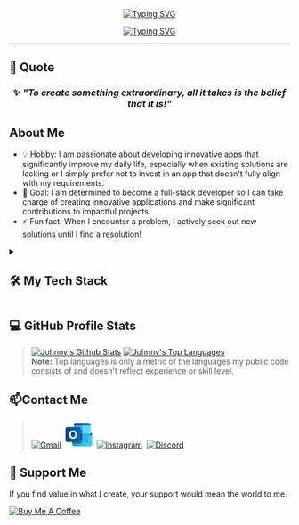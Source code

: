   <!-- Typing SVG by DenverCoder1 - https://github.com/DenverCoder1/readme-typing-svg -->
<div align="center">
<a href="https://git.io/typing-svg"><img src="https://readme-typing-svg.demolab.com?font=Be+Vietnam+Pro&weight=500&duration=1&pause=2000&color=65E52C&center=true&vCenter=true&lines=%22Hello+World%22+%F0%9F%91%8B;%22Xin+Ch%C3%A0o+Th%E1%BA%BF+Gi%E1%BB%9Bi%22+%F0%9F%91%8B;%22Hallo+Welt%22+%F0%9F%91%8B" alt="Typing SVG" /></a>

<a href="https://git.io/typing-svg"><img src="https://readme-typing-svg.demolab.com?font=Be+Vietnam+Pro&weight=500&duration=3000&pause=4000&color=EFDD16&center=true&vCenter=true&width=600&lines=I'm+Hoang+%F0%9F%91%80+Also+known+as+Johnny;A+friendly+Developer+building+useful+apps+%F0%9F%98%8A" alt="Typing SVG" /></a>
</div>

---
<!-- Quote -->

## 💭 Quote

<div align="center">

### ✨ ***"To create something extraordinary, all it takes is the belief that it is!"***

</div>

<!-- Bio section -->

## About Me

- 💡 Hobby: I am passionate about developing innovative apps that significantly improve my daily life, especially when existing solutions are lacking or I simply prefer not to invest in an app that doesn't fully align with my requirements.
- 🎯 Goal: I am determined to become a full-stack developer so I can take charge of creating innovative applications and make significant contributions to impactful projects.
- ⚡ Fun fact: When I encounter a problem, I actively seek out new solutions until I find a resolution!

<!-- Techs section -->
<details> 
<summary><h2>🛠️ My Tech Stack</h2></summary>
<!-- https://github.com/Ileriayo/markdown-badges -->
<!-- https://github.com/alexandresanlim/Badges4-README.md-Profile -->
<!-- http://github.com/badges/shields --><!-- https://shields.io/docs/logos --><!-- https://simpleicons.org/?q=row -->
<!-- https://skillicons.dev -->
<h3>👨‍💻 Programming and Markup Languages</h3>
<p>
<a href="https://en.wikipedia.org/wiki/C_(programming_language)"><img alt="C" title="C Programming" src="https://skillicons.dev/icons?i=c"></a>&nbsp;
<a href="https://dotnet.microsoft.com/en-us/languages/csharp"><img alt="Csharp" title="C Sharp" src="https://skillicons.dev/icons?i=cs"></a>&nbsp;
<a href="https://www.java.com/en/download/help/whatis_java.html"><img alt="Java" title="Java" src="https://skillicons.dev/icons?i=java"></a>&nbsp;
<a href="https://en.wikipedia.org/wiki/SQL"><img alt="SQL" title="SQL" src="assets/sql-database.svg" width="48px" height="48px"></a>&nbsp;
<a href="https://en.wikipedia.org/wiki/HTML"><img alt="HTML" title="HTML" src="https://skillicons.dev/icons?i=html"></a>&nbsp;
<a href="https://en.wikipedia.org/wiki/CSS"><img alt="CSS" title="CSS" src="https://skillicons.dev/icons?i=css"></a>&nbsp;
<a href="https://en.wikipedia.org/wiki/JavaScript"><img alt="Javascript" title="Javascript" src="https://skillicons.dev/icons?i=js"></a>&nbsp;
<a href="https://www.markdownguide.org/"><img alt="Markdown" title="Markdown" src="https://skillicons.dev/icons?i=md"></a>&nbsp;
</p>

<h3>🧰 Frameworks and Libraries</h3>
<p>
<a href="https://dotnet.microsoft.com/en-us/"><img alt="Dotnet" title="Dotnet Core" src="https://skillicons.dev/icons?i=dotnet"></a>&nbsp;
<a href="https://learn.microsoft.com/en-us/aspnet/entity-framework"><img alt="Entity Framework" title="Entity Framework" src="assets/entityframework.svg" width="48px" height="48px"></a>&nbsp;
<a href="https://dotnet.microsoft.com/en-us/apps/aspnet/web-apps/blazor"><img alt="Blazor" title="Blazor" src="assets/blazor.svg" width="48px" height="48px"></a>&nbsp;
<a href="https://openai.com/"><img alt="OpenAI" title="OpenAI" src="assets/openai-light.svg" width="48px" height="48px"></a>&nbsp;
<a href="https://mui.com/material-ui/"><img alt="React" title="React" src="https://skillicons.dev/icons?i=react"></a>&nbsp;
<a href="https://tailwindcss.com/"><img alt="TailwindCSS" title="TailwindCSS" src="https://skillicons.dev/icons?i=tailwind"></a>&nbsp;
<a href="https://mui.com/material-ui/"><img alt="MUI" title="Material UI" src="https://skillicons.dev/icons?i=materialui"></a>&nbsp;
<a href="https://getbootstrap.com/"><img alt="Bootstrap" title="Bootstrap" src="https://skillicons.dev/icons?i=bootstrap"></a>&nbsp;
<a href="https://github.com/features/actions"><img alt="Github Actions" title="Github Actions" src="https://skillicons.dev/icons?i=githubactions"></a>&nbsp;
</p>

<h3>🗄️ Databases and Cloud Hosting</h3>
<p>
<a href="https://www.microsoft.com/en-us/sql-server"><img alt="SQL Server" title="Microsoft SQL Server" src="assets/sqlserver.svg" width="48px" height="48px"></a>&nbsp;
<a href="https://azure.microsoft.com/en-us/"><img alt="Azure" title="Azure" src="https://skillicons.dev/icons?i=azure"></a>&nbsp;
<a href="https://www.docker.com/"><img alt="Docker" title="Docker" src="https://skillicons.dev/icons?i=docker"></a>&nbsp;
<a href="https://vercel.com/"><img alt="Vercel" title="Vercel" src="https://skillicons.dev/icons?i=vercel"></a>&nbsp;
<a href="https://ngrok.com/"><img alt="ngrok" title="ngrok" src="assets/ngrok.svg" width="48px" height="48px"></a>&nbsp;
</p>

<h3>💻 Software and Tools</h3>
<p>
<a href="https://visualstudio.microsoft.com/"><img alt="Visual Studio" title="Visual Studio" src="https://skillicons.dev/icons?i=visualstudio"></a>&nbsp;
<a href="https://code.visualstudio.com/"><img alt="Visual Studio Code" title="Visual Studio Code" src="https://skillicons.dev/icons?i=vscode"></a>&nbsp;
<a href="https://developer.android.com/studio"><img alt="Android Studio" title="Android Studio" src="https://skillicons.dev/icons?i=androidstudio"></a>&nbsp;
<a href="https://learn.microsoft.com/en-us/ssms/"><img alt="SQL Server Management Studio" title="SQL Server Management Studio" src="assets/ssms.svg" width="48px" height="48px"></a>&nbsp;
<a href="https://www.npmjs.com/"><img alt="npm" title="npm" src="https://skillicons.dev/icons?i=npm"></a>&nbsp;
<a href="https://pnpm.io/"><img alt="pnpm" title="performant npm" src="https://skillicons.dev/icons?i=pnpm"></a>&nbsp;
<a href="https://firebase.google.com/"><img alt="Firebase" title="Firebase" src="https://skillicons.dev/icons?i=firebase"></a>&nbsp;
<a href="https://vite.dev/"><img alt="Vite" title="Vite" src="https://skillicons.dev/icons?i=vite"></a>&nbsp;
<a href="https://www.postman.com/"><img alt="Postman" title="Postman" src="https://skillicons.dev/icons?i=postman"></a>&nbsp;
<a href="https://git-scm.com/"><img alt="Git" title="Git" src="https://skillicons.dev/icons?i=git"></a>&nbsp;
<a href="https://github.com/apps/desktop"><img alt="Github Desktop" title="Github Desktop" src="assets/github-desktop.svg" width="48px" height="48px"></a> &nbsp;
<a href="https://github.com/features/copilot"><img alt="Github Copilot" title="Github Copilot" src="assets/github-copilot.svg" width="48px" height="48px"></a> &nbsp;
<a href="https://github.com/microsoft/PowerToys"><img alt="PowerToys" title="PowerToys" src="assets/powertoys.svg" width="48px" height="48px"></a> &nbsp;
<a href="https://www.figma.com/"><img alt="Figma" title="Figma" src="https://skillicons.dev/icons?i=figma"></a>&nbsp;
<a href="https://www.adobe.com/products/photoshop.html"><img alt="Adobe Photoshop" title="Adobe Photoshop" src="https://skillicons.dev/icons?i=ps"></a>&nbsp;
<a href="https://www.adobe.com/products/premiere.html"><img alt="Adobe Premiere" title="Adobe Premiere" src="https://skillicons.dev/icons?i=pr"></a>&nbsp;
<a href="https://brave.com/"><img alt="Brave" title="Brave" src="assets/brave.svg" width="48px" height="48px"></a> &nbsp;
<a href="https://www.torproject.org/"><img alt="Tor" title="Tor" src="assets/tor.svg" width="48px" height="48px"></a> &nbsp;
<a href="https://www.voidtools.com/"><img alt="Everything" title="Everything" src="assets/everything.svg" width="48px" height="48px"></a> &nbsp;
<a href="https://notepad-plus-plus.org/"><img alt="Notepad++" title="Notepad++" src="assets/notepad-pp.svg" width="48px" height="48px"></a> &nbsp;
<a href="https://www.bcuninstaller.com/"><img alt="Bulk Crap Uninstaller" title="Bulk Crap Uninstaller" src="assets/bcuninstaller.svg" width="48px" height="48px"></a> &nbsp;
</p>

<h3>📝 Learning</h3>
<p>
<!-- language -->
<a href="https://www.typescriptlang.org/"><img alt="Typescript" title="Typescript" src="https://skillicons.dev/icons?i=ts"></a>&nbsp;
<a href="https://dart.dev/"><img alt="Dart" title="Dart" src="https://skillicons.dev/icons?i=dart"></a>&nbsp;
<a href="https://kotlinlang.org/"><img alt="Kotlin" title="Kotlin" src="https://skillicons.dev/icons?i=kotlin"></a>&nbsp;
<a href="https://www.lua.org/"><img alt="Lua" title="Lua" src="https://skillicons.dev/icons?i=lua"></a>&nbsp;
  
<!-- framework -->
<a href="https://nodejs.org/en"><img alt="NodeJS" title="NodeJS" src="https://skillicons.dev/icons?i=nodejs"></a>&nbsp;
<a href="https://graphql.org/"><img alt="GraphQL" title="GraphQL" src="https://skillicons.dev/icons?i=graphql"></a>&nbsp;
<a href="https://nestjs.com/"><img alt="NestJS" title="NestJS" src="https://skillicons.dev/icons?i=nestjs"></a>&nbsp;

<a href="https://sqlite.org/"><img alt="SQLite" title="SQLite" src="https://skillicons.dev/icons?i=sqlite"></a>&nbsp;
<a href="https://redis.io/"><img alt="Redis" title="Redis" src="https://skillicons.dev/icons?i=redis"></a>&nbsp;

<!-- <a href="https://www.postgresql.org/"><img alt="PostgreSQL" title="PostgreSQL" src="https://skillicons.dev/icons?i=postgres"></a>&nbsp; -->
<a href="https://www.pgadmin.org/"><img alt="pgAdmin" title="PostgreSQL/pgAdmin" src="https://skillicons.dev/icons?i=postgres"></a>&nbsp;
<a href="https://flutter.dev/"><img alt="Flutter" title="Flutter" src="https://skillicons.dev/icons?i=flutter"></a>&nbsp;
<a href="https://unity.com/"><img alt="Unity" title="Unity" src="https://skillicons.dev/icons?i=unity"></a>&nbsp;
<a href="https://create.roblox.com/landing"><img alt="Roblox Studio" title="Roblox Studio" src="https://skillicons.dev/icons?i=robloxstudio"></a>&nbsp;
<a href="https://www.blender.org/"><img alt="Blender" title="Blender" src="https://skillicons.dev/icons?i=blender"></a>&nbsp;
</p>
</details>

<!-- Stats section -->

## 💻 GitHub Profile Stats

<blockquote>
<a href="https://github.com/anuraghazra/github-readme-stats">
<img alt="Johnny's Github Stats" src="https://github-readme-stats-sigma-sage-72.vercel.app/api/?username=johnnypham14112003&show_icons=true&include_all_commits=true&count_private=true&theme=dracula&hide_border=true&bg_color=0,4b52b7,4B6CB7,1F222E&title_color=65E52C&icon_color=EFDD16&ring_color=EFDD16" height="190px"/></a>
<a href="https://github.com/anuraghazra/github-readme-stats">
<img alt="Johnny's Top Languages" src="https://github-readme-stats-sigma-sage-72.vercel.app/api/top-langs/?username=johnnypham14112003&langs_count=8&layout=compact&theme=dracula&hide_border=true&bg_color=1F222E&title_color=65E52C&icon_color=EFDD16&hide=Jupyter%20Notebook,Roff,TSQL" height="190px"/></a>
<br/>
<b>Note:</b> Top languages is only a metric of the languages my public code consists of and doesn't reflect experience or skill level.
</blockquote>

<!-- Social icons section -->

## 📫Contact Me

> <a href="mailto:johnnypham14112003@gmail.com"><img alt="Gmail" title="Gmail" src="https://skillicons.dev/icons?i=gmail"></a>&nbsp;
<a href="mailto:hoang.ph.dev@outlook.com"><img alt="Outlook" title="Outlook" src="assets/outlook.svg" width="48px" height="48px"></a>&nbsp;
<a href="https://www.instagram.com/johnny.pham.vn/"><img alt="Instagram" title="Instagram" src="https://skillicons.dev/icons?i=instagram"></a>&nbsp;
<a href="https://discord.com/users/609544670564843521"><img alt="Discord" title="Discord" src="https://skillicons.dev/icons?i=discord"></a>

<!-- Donate section -->

## 💖 Support Me

If you find value in what I create, your support would mean the world to me.

<a href="https://www.buymeacoffee.com/johhnypham" target="_blank"><img src="https://cdn.buymeacoffee.com/buttons/v2/default-yellow.png" alt="Buy Me A Coffee" style="height: 45px !important;width: 162px !important;" ></a>
